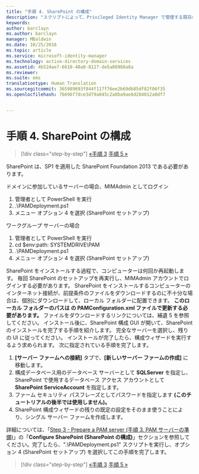```yaml
---
title: "手順 4. SharePoint の構成"
description: "スクリプトによって、Privileged Identity Manager で管理する既存の ID または新規の ID を使用して CORP ドメインを準備する"
keywords: 
author: barclayn
ms.author: barclayn
manager: MBaldwin
ms.date: 10/25/2016
ms.topic: article
ms.service: microsoft-identity-manager
ms.technology: active-directory-domain-services
ms.assetid: 4b524ae7-6610-40a0-8127-de5a08988a8a
ms.reviewer: 
ms.suite: ems
translationtype: Human Translation
ms.sourcegitcommit: 365989693f844f117f76ee2b69db85df82f06f35
ms.openlocfilehash: 76696f7dce3d79a845c2a8ba9ae8d284012a0df7


---
```


# <a name="step-4-configuring-sharepoint"></a>手順 4. SharePoint の構成

>[!div class="step-by-step"]
[«手順 3](sp1-step3-installing-configuring-sql.md)
[手順 5 »](sp1-step5-configuring-pam.md)

SharePoint は、SP1 を適用した SharePoint Foundation 2013 である必要があります。

ドメインに参加しているサーバーの場合、MIMAdmin としてログイン

1. 管理者として PowerShell を実行
2.  .\PAMDeployment.ps1
3.  メニュー オプション 4 を選択 (SharePoint セットアップ)


ワークグループ サーバーの場合

1. 管理者として PowerShell を実行
2.  cd $env:path: SYSTEMDRIVE\PAM
3.  .\PAMDeployment.ps1
4. メニュー オプション 4 を選択 (SharePoint セットアップ)

SharePoint をインストールする過程で、コンピューターは何回か再起動します。 毎回 SharePoint のセットアップを再実行し、MIMAdmin アカウントでログインする必要があります。
SharePoint をインストールするコンピューターのインターネット接続が、前提条件のファイルをダウンロードするのに不十分な場合は、個別にダウンロードして、ローカル フォルダーに配置できます。 **このローカル フォルダーのパスは <PrerequisitesBinaryLocation/> の PAMConfiguration.xml ファイルで更新する必要があります。**  ファイルをダウンロードするリンクについては、補遺 5 を参照してください。
インストール後に、SharePoint 構成 GUI が開いて、SharePoint のインストールを完了する手順を紹介します。 完全なサーバーを選択し、残りの UI に従ってください。 インストールが完了したら、構成ウィザードを実行するよう求められます。 次に指定されている手順を完了します。

1. **[サーバー ファームへの接続]** タブで、**[新しいサーバー ファームの作成]** に移動します。
2. 構成データベース用のデータベース サーバーとして **SQLServer** を指定し、SharePoint で使用するデータベース アクセス アカウントとして **SharePoint ServiceAccount** を指定します。
3. ファーム セキュリティ パスフレーズとしてパスワードを指定します **(このチュートリアルの後半では使用しません)。**
4. SharePoint 構成ウィザードの残りの既定の設定をそのまま使うことにより、シングル サーバー ファームを作成します。

詳細については、「[Step 3 - Prepare a PAM server (手順 3. PAM サーバーの準備)](/microsoft-identity-manager/pam/step-3-prepare-pam-server)」の「**Configure SharePoint (SharePoint の構成)**」セクションを参照してください。完了したら、".\PAMDeployment.ps1" スクリプトを実行し、オプション 4 (SharePoint セットアップ) を選択してこの手順を完了します。

>[!div class="step-by-step"]
[«手順 3](sp1-step3-installing-configuring-sql.md)
[手順 5 »](sp1-step5-configuring-pam.md)



<!--HONumber=Nov16_HO2-->


